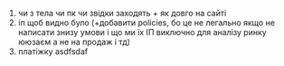 1. чи з тела чи пк чи звідки заходять + як довго на сайті
2. іп щоб видно було (+добавити policies, бо це не легально якщо не написати знизу умови і що ми їх ІП виключно для аналізу ринку ююзаєм а не на продаж і тд)
3. платіжку
asdfsdaf